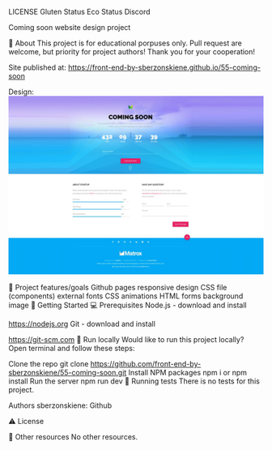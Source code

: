 LICENSE Gluten Status Eco Status Discord

Coming soon
website design project


🌟 About
This project is for educational porpuses only. Pull request are welcome, but priority for project authors! Thank you for your cooperation!

Site published at: https://front-end-by-sberzonskiene.github.io/55-coming-soon

Design: ![alt text](image-1.png)

🎯 Project features/goals
Github pages
responsive design
CSS file (components)
external fonts
CSS animations
HTML forms
background image
🧰 Getting Started
💻 Prerequisites
Node.js - download and install

https://nodejs.org
Git - download and install

https://git-scm.com
🏃 Run locally
Would like to run this project locally? Open terminal and follow these steps:

Clone the repo
git clone https://github.com/front-end-by-sberzonskiene/55-coming-soon.git
Install NPM packages
npm i
or
npm install
Run the server
npm run dev
🧪 Running tests
There is no tests for this project.

Authors
sberzonskiene: Github

⚠️ License


🔗 Other resources
No other resources.